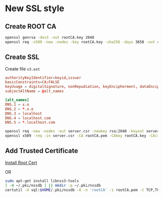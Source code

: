 # New SSL style

## Create ROOT CA
```sh
openssl genrsa -des3 -out rootCA.key 2048
openssl req -x509 -new -nodes -key rootCA.key -sha256 -days 3658 -out rootCA.pem
```

## Create SSL
Create file `v3.ext`

```conf
authorityKeyIdentifier=keyid,issuer
basicConstraints=CA:FALSE
keyUsage = digitalSignature, nonRepudiation, keyEncipherment, dataEncipherment
subjectAltName = @alt_names

[alt_names]
DNS.1 = x.o
DNS.2 = *.x.o
DNS.3 = localhost
DNS.4 = localhost.com
DNS.5 = *.localhost.com
```

```sh
openssl req -new -nodes -out server.csr -newkey rsa:2048 -keyout server.key
openssl x509 -req -in server.csr -CA rootCA.pem -CAkey rootCA.key -CAcreateserial -out server.crt -days 3658 -sha256 -extfile v3.ext
```

## Add Trusted Certificate
[Install Root Cert](https://www.bounca.org/tutorials/install_root_certificate.html)

OR

```sh
sudo apt-get install libnss3-tools
[ -d ~/.pki/nssdb ] || mkdir -p ~/.pki/nssdb
certutil -d sql:$HOME/.pki/nssdb -A -n 'rootCA' -i rootCA.pem -t TCP,TCP,TCP
```
